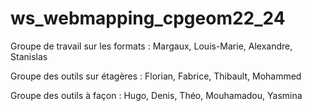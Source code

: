 # ws_webmapping_cpgeom22_24

Groupe de travail sur les formats : Margaux, Louis-Marie, Alexandre, Stanislas

Groupe des outils sur étagères : Florian, Fabrice, Thibault, Mohammed

Groupe des outils à façon : Hugo, Denis, Théo, Mouhamadou, Yasmina